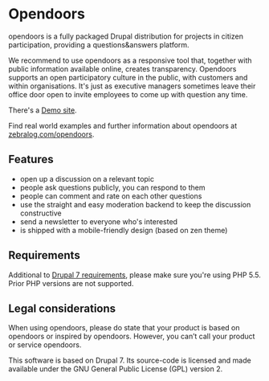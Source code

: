 # Opendoors

opendoors is a fully packaged Drupal distribution for projects in citizen
participation, providing a questions&answers platform.

We recommend to use opendoors as a responsive tool that, together with public
information available online, creates transparency. Opendoors supports an open
participatory culture in the public, with customers and within organisations.
It's just as executive managers sometimes leave their office door open to invite employees
to come up with question any time.

There's a [Demo site][demo-site-link].

Find real world examples and further information about opendoors at
[zebralog.com/opendoors][product-site-link].

## Features

- open up a discussion on a relevant topic
- people ask questions publicly, you can respond to them
- people can comment and rate on each other questions
- use the straight and easy moderation backend to keep the discussion constructive
- send a newsletter to everyone who's interested
- is shipped with a mobile-friendly design (based on zen theme)

## Requirements

Additional to [Drupal 7 requirements](https://www.drupal.org/requirements), please make sure you're using PHP 5.5. Prior PHP versions are not supported.

## Legal considerations

When using opendoors, please do state that your product is based on opendoors
or inspired by opendoors. However, you can’t call your product or service opendoors.

This software is based on Drupal 7. Its source-code is licensed and made
available under the GNU General Public License (GPL) version 2.



[demo-site-link]: http://opendoors-demo.zebralog.de
[product-site-link]: http://zebralog.com/opendoors